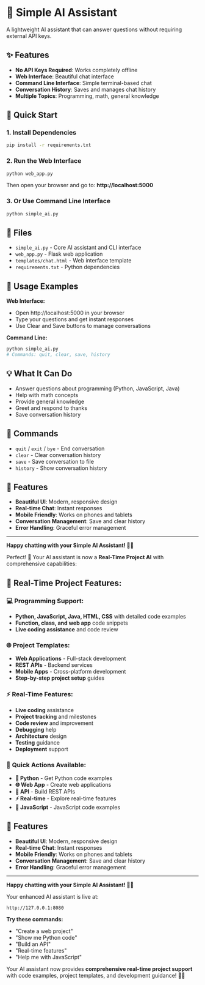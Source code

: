 # 🤖 Simple AI Assistant

A lightweight AI assistant that can answer questions without requiring external API keys.

## ✨ Features

- **No API Keys Required**: Works completely offline
- **Web Interface**: Beautiful chat interface
- **Command Line Interface**: Simple terminal-based chat
- **Conversation History**: Saves and manages chat history
- **Multiple Topics**: Programming, math, general knowledge

## 🚀 Quick Start

### 1. Install Dependencies
```bash
pip install -r requirements.txt
```

### 2. Run the Web Interface
```bash
python web_app.py
```
Then open your browser and go to: **http://localhost:5000**

### 3. Or Use Command Line Interface
```bash
python simple_ai.py
```

## 📁 Files

- `simple_ai.py` - Core AI assistant and CLI interface
- `web_app.py` - Flask web application
- `templates/chat.html` - Web interface template
- `requirements.txt` - Python dependencies

## 🎯 Usage Examples

**Web Interface:**
- Open http://localhost:5000 in your browser
- Type your questions and get instant responses
- Use Clear and Save buttons to manage conversations

**Command Line:**
```bash
python simple_ai.py
# Commands: quit, clear, save, history
```

## 💡 What It Can Do

- Answer questions about programming (Python, JavaScript, Java)
- Help with math concepts
- Provide general knowledge
- Greet and respond to thanks
- Save conversation history

## 🔧 Commands

- `quit` / `exit` / `bye` - End conversation
- `clear` - Clear conversation history
- `save` - Save conversation to file
- `history` - Show conversation history

## 🎨 Features

- **Beautiful UI**: Modern, responsive design
- **Real-time Chat**: Instant responses
- **Mobile Friendly**: Works on phones and tablets
- **Conversation Management**: Save and clear history
- **Error Handling**: Graceful error management

---

**Happy chatting with your Simple AI Assistant! 🤖✨** 

Perfect! 🎉 Your AI assistant is now a **Real-Time Project AI** with comprehensive capabilities:

## 🚀 **Real-Time Project Features:**

### 💻 **Programming Support:**
- **Python, JavaScript, Java, HTML, CSS** with detailed code examples
- **Function, class, and web app** code snippets
- **Live coding assistance** and code review

### 🌐 **Project Templates:**
- **Web Applications** - Full-stack development
- **REST APIs** - Backend services
- **Mobile Apps** - Cross-platform development
- **Step-by-step project setup** guides

### ⚡ **Real-Time Features:**
- **Live coding** assistance
- **Project tracking** and milestones
- **Code review** and improvement
- **Debugging** help
- **Architecture** design
- **Testing** guidance
- **Deployment** support

### 🎯 **Quick Actions Available:**
- **🐍 Python** - Get Python code examples
- **🌐 Web App** - Create web applications
- **🔗 API** - Build REST APIs
- **⚡ Real-time** - Explore real-time features
- **📜 JavaScript** - JavaScript code examples

## 🎨 Features

- **Beautiful UI**: Modern, responsive design
- **Real-time Chat**: Instant responses
- **Mobile Friendly**: Works on phones and tablets
- **Conversation Management**: Save and clear history
- **Error Handling**: Graceful error management

---

**Happy chatting with your Simple AI Assistant! 🤖✨** 

Your enhanced AI assistant is live at:
```
http://127.0.0.1:8080
```

**Try these commands:**
- "Create a web project"
- "Show me Python code"
- "Build an API"
- "Real-time features"
- "Help me with JavaScript"

Your AI assistant now provides **comprehensive real-time project support** with code examples, project templates, and development guidance! 🤖✨ 